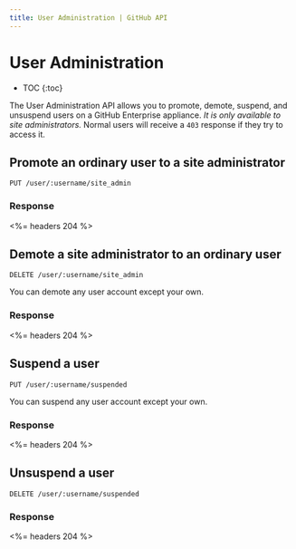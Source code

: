 ```yaml
---
title: User Administration | GitHub API
---
```


# User Administration

* TOC
{:toc}

The User Administration API allows you to promote, demote, suspend, and unsuspend users on a GitHub Enterprise appliance. *It is only available to site administrators.* Normal users will receive a `403` response if they try to access it.

## Promote an ordinary user to a site administrator

    PUT /user/:username/site_admin

### Response

<%= headers 204 %>

## Demote a site administrator to an ordinary user

    DELETE /user/:username/site_admin

You can demote any user account except your own.

### Response

<%= headers 204 %>

## Suspend a user

    PUT /user/:username/suspended

You can suspend any user account except your own.

### Response

<%= headers 204 %>

## Unsuspend a user

    DELETE /user/:username/suspended

### Response

<%= headers 204 %>
